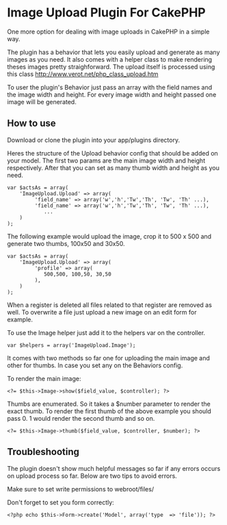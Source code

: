 Image Upload Plugin For CakePHP
===============================

One more option for dealing with image uploads in CakePHP in a simple way.

The plugin has a behavior that lets you easily upload and generate as many images as
you need. It also comes with a helper class to make rendering theses images pretty 
straighforward. The upload itself is processed using this class 
http://www.verot.net/php_class_upload.htm

To user the plugin's Behavior just pass an array with the field names and the image 
width and height. For every image width and height passed one image will be generated.

How to use
----------

Download or clone the plugin into your app/plugins directory.

Heres the structure of the Upload behavior config that should be added on your model.
The first two params are the main image width and height respectively. After that
you can set as many thumb width and height as you need.

    var $actsAs = array(
        'ImageUpload.Upload' => array(
             'field_name' => array('w','h','Tw','Th', 'Tw', 'Th' ...),
             'field_name' => array('w','h','Tw','Th', 'Tw', 'Th' ...),
                ...
        )
    );

The following example would upload the image, crop it to 500 x 500 and generate 
two thumbs, 100x50 and 30x50.

    var $actsAs = array(
        'ImageUpload.Upload' => array(
             'profile' => array(
                500,500, 100,50, 30,50
             ),
        )
    );

When a register is deleted all files related to that register are removed as well.
To overwrite a file just upload a new image on an edit form for example.

To use the Image helper just add it to the helpers var on the controller.

    var $helpers = array('ImageUpload.Image');

It comes with two methods so far one for uploading the main image and other for thumbs.
In case you set any on the Behaviors config.

To render the main image:
    
    <?= $this->Image->show($field_value, $controller); ?>

Thumbs are enumerated. So it takes a $number parameter to render the exact thumb. To
render the first thumb of the above example you should pass 0. 1 would render the second
thumb and so on.

    <?= $this->Image->thumb($field_value, $controller, $number); ?>


Troubleshooting
---------------

The plugin doesn't show much helpful messages so far if any errors occurs on upload process
so far. Below are two tips to avoid errors.

Make sure to set write permissions to webroot/files/

Don't forget to set you form correctly:
    
    <?php echo $this->Form->create('Model', array('type  => 'file')); ?>


